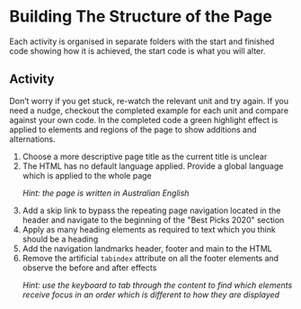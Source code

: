 # Building The Structure of the Page
Each activity is organised in separate folders with the start and finished code showing how it is achieved, the start code is what you will alter.
## Activity
Don’t worry if you get stuck, re-watch the relevant unit and try again. If you need a nudge, checkout the completed example for each unit and compare against your own code. In the completed code a green highlight effect is applied to elements and regions of the page to show additions and alternations.
1. Choose a more descriptive page title as the current title is unclear
2. The HTML has no default language applied. Provide a global language which is applied to the whole page<p>_Hint: the page is written in Australian English_
3. Add a skip link to bypass the repeating page navigation located in the header and navigate to the beginning of the "Best Picks 2020" section
4. Apply as many heading elements as required to text which you think should be a heading
5. Add the navigation landmarks header, footer and main to the HTML
6. Remove the artificial `tabindex` attribute on all the footer elements and observe the before and after effects<p>_Hint: use the keyboard to tab through the content to find which elements receive focus in an order which is different to how they are displayed_
